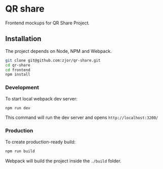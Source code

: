 # QR share

Frontend mockups for QR Share Project.


## Installation

The project depends on Node, NPM and Webpack.

```bash
git clone git@github.com:zjor/qr-share.git
cd qr-share
cd frontend
npm install
```

### Development

To start local webpack dev server:

```bash
npm run dev
```

This command will run the dev server and opens `http://localhost:3200/`

### Production

To create production-ready build:

```bash
npm run build
```

Webpack will build the project inside the `./build` folder.
